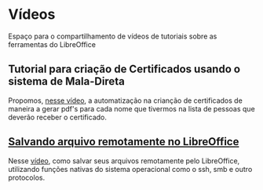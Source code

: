# Vídeos

Espaço para o compartilhamento de vídeos de tutoriais sobre as ferramentas do LibreOffice


## Tutorial para criação de Certificados usando o sistema de Mala-Direta

Propomos, [nesse vídeo](https://www.youtube.com/watch?v=dc5A64LKCS4&t=1s), a automatização na crianção de certificados de maneira a gerar pdf's para cada nome que tivermos na lista de pessoas que deverão receber o certificado.



## [Salvando arquivo remotamente no LibreOffice](http://www.alfabech.com/2017/03/salvando-arquivo-remotamente-no.html)


Nesse [vídeo](http://www.alfabech.com/2017/03/salvando-arquivo-remotamente-no.html), como salvar seus arquivos remotamente pelo LibreOffice, utilizando funções nativas do sistema operacional como o ssh, smb e outro protocolos.

